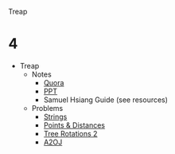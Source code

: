 Treap

# 4

  * Treap
    * Notes
      * [Quora](https://threads-iiith.quora.com/Treaps-One-Tree-to-Rule-em-all-Part-1)
      * [PPT](https://docs.google.com/presentation/d/14xgtdDWnIBwmJRAuIdZ8FvLZcX9uRxnNoGOGAQRDIvc/edit?usp=sharing)
      * Samuel Hsiang Guide (see resources)
    * Problems
      * [Strings](https://csacademy.com/contest/archive/task/strings/) [](181)
      * [Points & Distances](https://www.hackerearth.com/problem/algorithm/septembereasy-points-and-distances-d30d0e6b/description/) [](185)
      * [Tree Rotations 2](https://szkopul.edu.pl/problemset/problem/b0BM0al2crQBt6zovEtJfOc6/site/?key=statement) [](193)
      * [A2OJ](https://a2oj.com/category?ID=14)
